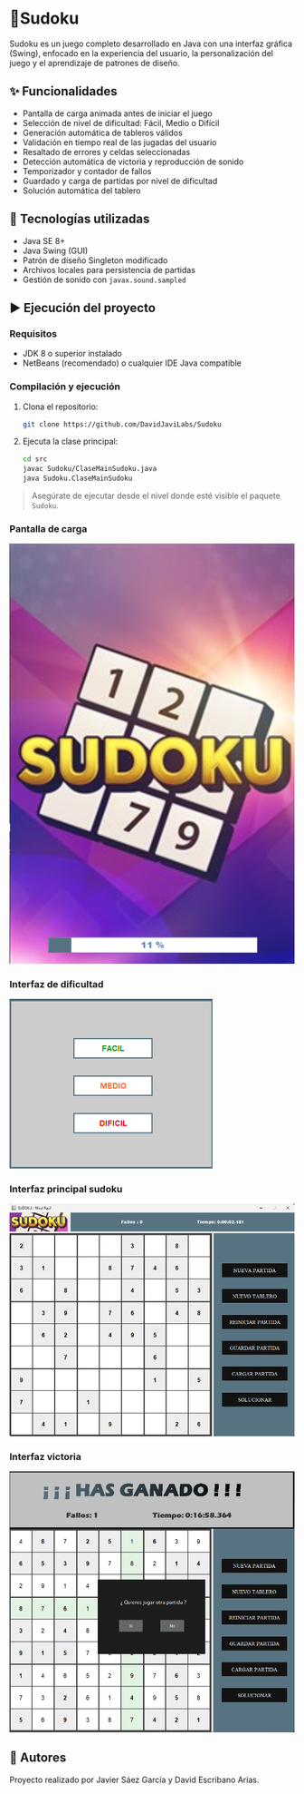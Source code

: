 # 🧩Sudoku
Sudoku es un juego completo desarrollado en Java con una interfaz gráfica (Swing), enfocado en la experiencia del usuario, la personalización del juego y el aprendizaje de patrones de diseño.

## ✨ Funcionalidades

- Pantalla de carga animada antes de iniciar el juego
- Selección de nivel de dificultad: Fácil, Medio o Difícil
- Generación automática de tableros válidos
- Validación en tiempo real de las jugadas del usuario
- Resaltado de errores y celdas seleccionadas
- Detección automática de victoria y reproducción de sonido
- Temporizador y contador de fallos
- Guardado y carga de partidas por nivel de dificultad
- Solución automática del tablero

## 🧪 Tecnologías utilizadas

- Java SE 8+
- Java Swing (GUI)
- Patrón de diseño Singleton modificado
- Archivos locales para persistencia de partidas
- Gestión de sonido con `javax.sound.sampled`

## ▶️ Ejecución del proyecto

### Requisitos

- JDK 8 o superior instalado
- NetBeans (recomendado) o cualquier IDE Java compatible

### Compilación y ejecución

1. Clona el repositorio:
   ```bash
   git clone https://github.com/DavidJaviLabs/Sudoku
   ```

2. Ejecuta la clase principal:
    ```bash
    cd src
    javac Sudoku/ClaseMainSudoku.java
    java Sudoku.ClaseMainSudoku
    ```

> Asegúrate de ejecutar desde el nivel donde esté visible el paquete `Sudoku`.

### Pantalla de carga
![Pantalla de carga](ImagenesReadme/Imagen1.png)

### Interfaz de dificultad
![Dificultad](ImagenesReadme/Imagen2.png)

### Interfaz principal sudoku
![Interfaz principal](ImagenesReadme/Imagen3.png)

### Interfaz victoria
![Interfaz victoria](ImagenesReadme/Imagen4.png)

## 👥 Autores

Proyecto realizado por Javier Sáez García y David Escribano Arias.
